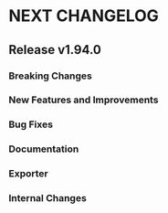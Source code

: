 # NEXT CHANGELOG

## Release v1.94.0

### Breaking Changes

### New Features and Improvements

### Bug Fixes

### Documentation

### Exporter

### Internal Changes
